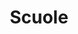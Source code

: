 ---
schema: opendataschema
title: Scuole
organization: MIUR
notes: 'Tutte le scuole di Prato. Aggiornati da Scuola in Chiaro http://cercalatuascuola.istruzione.it/cercalatuascuola/opendata/ anno 2015/2016.'
resources:
  - name: Scuole Statali del Comune di Prato
    url: 'https://github.com/iltempe/opendataprato/blob/master/scuole_statali.csv'
    format: csv
  - name: Scuole Paritarie della Provincia di Prato
    url: 'https://github.com/iltempe/opendataprato/blob/master/scuole_paritarie.csv'
    format: csv
category:
  - Cultura
  - Educazione
maintainer: Matteo Tempestini
maintainer_email: mtempestini@gmail.com
license: CC BY 4.0
pubdate: 28/04/2016
---